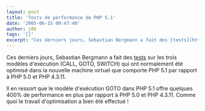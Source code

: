 ```yaml
---
layout: post
title: 'Tests de performance de PHP 5.1'
date: '2005-06-15 09:47:40'
author: j0k
tags: '[]'
excerpt: "Ces derniers jours, Sebastian Bergmann a fait des [tests](http://www.sebastian-bergmann.de/blog/archives/504-PHP-5.1-Performance.html) sur les trois modèles d'exécution (CALL, GOTO, SWITCH) qui ont normalement été optimisé dans la nouvelle machine virtuel que comporte PHP 5.1 par rapport à PHP 5.0 et PHP 4.3.11.     \nIl en ressort que le modèle d'exécution      …"
---
```


Ces derniers jours, Sebastian Bergmann a fait des [tests](http://www.sebastian-bergmann.de/blog/archives/504-PHP-5.1-Performance.html) sur les trois modèles d'exécution (CALL, GOTO, SWITCH) qui ont normalement été optimisé dans la nouvelle machine virtuel que comporte PHP 5.1 par rapport à PHP 5.0 et PHP 4.3.11.

Il en ressort que le modèle d'exécution GOTO dans PHP 5.1 offre quelques 400% de performance en plus par rapport à PHP 5.0 et PHP 4.3.11.   Comme quoi le travail d'optimisation a bien été effectué !

